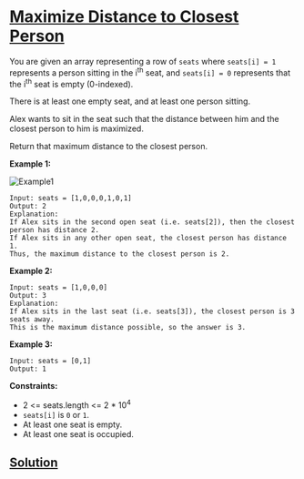 # [Maximize Distance to Closest Person](https://leetcode.com/explore/challenge/card/october-leetcoding-challenge/563/week-5-october-29th-october-31st/3512/)

You are given an array representing a row of `seats` where `seats[i] = 1` represents a person sitting in the i<sup>th</sup> seat, and `seats[i] = 0` represents that the i<sup>th</sup> seat is empty (0-indexed).

There is at least one empty seat, and at least one person sitting.

Alex wants to sit in the seat such that the distance between him and the closest person to him is maximized.

Return that maximum distance to the closest person.

**Example 1:**

![Example1](https://assets.leetcode.com/uploads/2020/09/10/distance.jpg)

```
Input: seats = [1,0,0,0,1,0,1]
Output: 2
Explanation:
If Alex sits in the second open seat (i.e. seats[2]), then the closest person has distance 2.
If Alex sits in any other open seat, the closest person has distance 1.
Thus, the maximum distance to the closest person is 2.
```

**Example 2:**

```
Input: seats = [1,0,0,0]
Output: 3
Explanation:
If Alex sits in the last seat (i.e. seats[3]), the closest person is 3 seats away.
This is the maximum distance possible, so the answer is 3.
```

**Example 3:**

```
Input: seats = [0,1]
Output: 1
```

**Constraints:**

-   2 <= seats.length <= 2 \* 10<sup>4</sup>
-   `seats[i]` is `0` or `1`.
-   At least one seat is empty.
-   At least one seat is occupied.

## [Solution](https://leetcode.com/problems/maximize-distance-to-closest-person/solution/)
